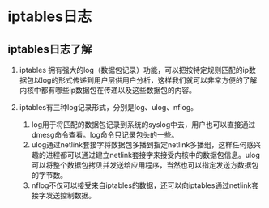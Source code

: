 # iptables日志

## iptables日志了解

1. iptables 拥有强大的log（数据包记录）功能，可以把按特定规则匹配的ip数据包以log的形式传递到用户层供用户分析，这样我们就可以非常方便的了解内核中都有哪些ip数据包在传递以及这些数据包的内容。

2. iptables有三种log记录形式，分别是log、ulog、nflog。
    1. log用于将匹配的数据包记录到系统的syslog中去，用户也可以直接通过dmesg命令查看。log命令只记录包头的一些。
    2. ulog通过netlink套接字将数据包多播到指定netlink多播组，这样任何感兴趣的进程都可以通过建立netlink套接字来接受内核中的数据包信息。ulog可以将整个数据包拷贝并发送给应用程序，当然也可以指定发送方数据包的字节数。
    3. nflog不仅可以接受来自iptables的数据，还可以向iptables通过netlink套接字发送控制数据。